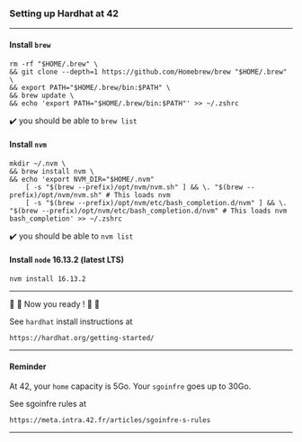 ### Setting up Hardhat at 42
___

#### Install `brew`

```
rm -rf "$HOME/.brew" \
&& git clone --depth=1 https://github.com/Homebrew/brew "$HOME/.brew" \
&& export PATH="$HOME/.brew/bin:$PATH" \
&& brew update \
&& echo 'export PATH="$HOME/.brew/bin:$PATH"' >> ~/.zshrc 
```

:heavy_check_mark: you should be able to `brew list`

#### Install `nvm`

```
mkdir ~/.nvm \
&& brew install nvm \
&& echo 'export NVM_DIR="$HOME/.nvm"
    [ -s "$(brew --prefix)/opt/nvm/nvm.sh" ] && \. "$(brew --prefix)/opt/nvm/nvm.sh" # This loads nvm
    [ -s "$(brew --prefix)/opt/nvm/etc/bash_completion.d/nvm" ] && \. "$(brew --prefix)/opt/nvm/etc/bash_completion.d/nvm" # This loads nvm bash_completion' >> ~/.zshrc
```

:heavy_check_mark: you should be able to `nvm list`

#### Install `node` 16.13.2 (latest LTS)

```
nvm install 16.13.2
```
___
:construction: :construction_worker: Now you ready ! :construction_worker: :construction:

See `hardhat` install instructions at
```
https://hardhat.org/getting-started/
```
___

#### Reminder

At 42, your `home` capacity is 5Go.
Your `sgoinfre` goes up to 30Go.

See sgoinfre rules at
```
https://meta.intra.42.fr/articles/sgoinfre-s-rules
```
___

